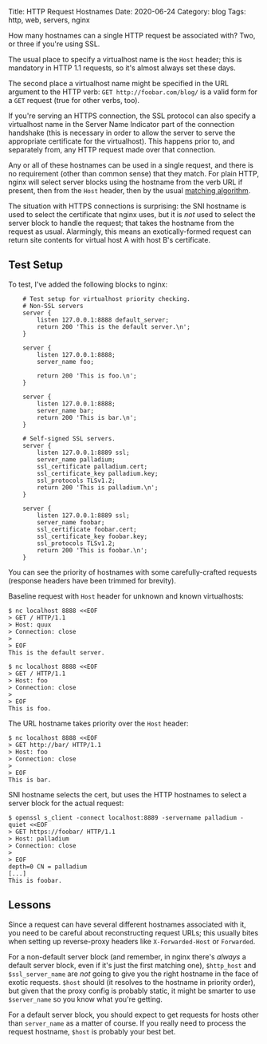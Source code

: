 Title: HTTP Request Hostnames
Date: 2020-06-24
Category: blog
Tags: http, web, servers, nginx

How many hostnames can a single HTTP request be associated with? Two,
or three if you're using SSL.

The usual place to specify a virtualhost name is the `Host` header;
this is mandatory in HTTP 1.1 requests, so it's almost always set
these days.

The second place a virtualhost name might be specified in the URL
argument to the HTTP verb: `GET http://foobar.com/blog/` is a valid
form for a `GET` request (true for other verbs, too).

If you're serving an HTTPS connection, the SSL protocol can also
specify a virtualhost name in the Server Name Indicator part of the
connection handshake (this is necessary in order to allow the server
to serve the appropriate certificate for the virtualhost). This
happens prior to, and separately from, any HTTP request made over that
connection.

Any or all of these hostnames can be used in a single request, and
there is no requirement (other than common sense) that they match. For
plain HTTP, nginx will select server blocks using the hostname from
the verb URL if present, then from the `Host` header, then by the
usual [matching algorithm][nginx_request_processing].

[nginx_request_processing]: http://nginx.org/en/docs/http/request_processing.html

The situation with HTTPS connections is surprising: the SNI hostname
is used to select the certificate that nginx uses, but it is _not_
used to select the server block to handle the request; that takes the
hostname from the request as usual. Alarmingly, this means an
exotically-formed request can return site contents for virtual host A
with host B's certificate.

## Test Setup

To test, I've added the following blocks to nginx:

```
    # Test setup for virtualhost priority checking.
    # Non-SSL servers
    server {
        listen 127.0.0.1:8888 default_server;
        return 200 'This is the default server.\n';
    }

    server {
        listen 127.0.0.1:8888;
        server_name foo;

        return 200 'This is foo.\n';
    }

    server {
        listen 127.0.0.1:8888;
        server_name bar;
        return 200 'This is bar.\n';
    }

    # Self-signed SSL servers.
    server {
        listen 127.0.0.1:8889 ssl;
        server_name palladium;
        ssl_certificate palladium.cert;
        ssl_certificate_key palladium.key;
        ssl_protocols TLSv1.2;
        return 200 'This is palladium.\n';
    }

    server {
        listen 127.0.0.1:8889 ssl;
        server_name foobar;
        ssl_certificate foobar.cert;
        ssl_certificate_key foobar.key;
        ssl_protocols TLSv1.2;
        return 200 'This is foobar.\n';
    }
```

You can see the priority of hostnames with some carefully-crafted
requests (response headers have been trimmed for brevity).

Baseline request with `Host` header for unknown and known virtualhosts:
```
$ nc localhost 8888 <<EOF
> GET / HTTP/1.1
> Host: quux
> Connection: close
> 
> EOF
This is the default server.

$ nc localhost 8888 <<EOF
> GET / HTTP/1.1
> Host: foo
> Connection: close
> 
> EOF
This is foo.
```

The URL hostname takes priority over the `Host` header:
```
$ nc localhost 8888 <<EOF
> GET http://bar/ HTTP/1.1
> Host: foo
> Connection: close
> 
> EOF
This is bar.
```

SNI hostname selects the cert, but uses the HTTP hostnames to select a
server block for the actual request:

```
$ openssl s_client -connect localhost:8889 -servername palladium -quiet <<EOF
> GET https://foobar/ HTTP/1.1
> Host: palladium
> Connection: close
> 
> EOF
depth=0 CN = palladium
[...]
This is foobar.
```

## Lessons

Since a request can have several different hostnames associated with
it, you need to be careful about reconstructing request URLs; this
usually bites when setting up reverse-proxy headers like
`X-Forwarded-Host` or `Forwarded`.

For a non-default server block (and remember, in nginx there's
_always_ a default server block, even if it's just the first matching
one), `$http_host` and `$ssl_server_name` are _not_ going to give you
the right hostname in the face of exotic requests. `$host` should (it
resolves to the hostname in priority order), but given that the proxy
config is probably static, it might be smarter to use `$server_name`
so you know what you're getting.

For a default server block, you should expect to get requests for
hosts other than `server_name` as a matter of course. If you really
need to process the request hostname, `$host` is probably your best
bet.
